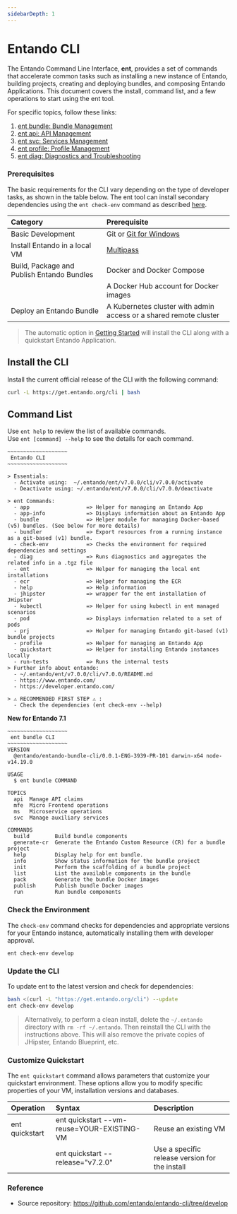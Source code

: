 ```yaml
---
sidebarDepth: 1
---
```


# Entando CLI

The Entando Command Line Interface, **ent**, provides a set of commands that accelerate common tasks such as installing a new instance of Entando, building projects, creating and deploying bundles, and composing Entando Applications. This document covers the install, command list, and a few operations to start using the ent tool.

For specific topics, follow these links:
1. [ent bundle: Bundle Management](ent-bundle.md)
2. [ent api: API Management](ent-api.md)
3. [ent svc: Services Management](ent-svc.md)
4. [ent profile: Profile Management](ent-profile.md)
5. [ent diag: Diagnostics and Troubleshooting](ent-diag.md)

### Prerequisites

The basic requirements for the CLI vary depending on the type of developer tasks, as shown in the table below. The ent tool can install secondary dependencies using the `ent check-env` command as described [here](#check-the-environment).

| Category | Prerequisite
| :- | :-
|Basic Development| Git or [Git for Windows](https://gitforwindows.org)
| Install Entando in a local VM | [Multipass](https://multipass.run/#install)
| Build, Package and Publish Entando Bundles | Docker and Docker Compose
| | A Docker Hub account for Docker images
| Deploy an Entando Bundle | A Kubernetes cluster with admin access or a shared remote cluster

>The automatic option in [Getting Started](../getting-started/) will install the CLI along with a quickstart Entando Application.

## Install the CLI
Install the current official release of the CLI with the following command:
``` bash
curl -L https://get.entando.org/cli | bash
```

## Command List
Use `ent help` to review the list of available commands.\
Use `ent [command] --help` to see the details for each command.
```
~~~~~~~~~~~~~~~~~~~
 Entando CLI
~~~~~~~~~~~~~~~~~~~

> Essentials:
  - Activate using:  ~/.entando/ent/v7.0.0/cli/v7.0.0/activate
  - Deactivate using: ~/.entando/ent/v7.0.0/cli/v7.0.0/deactivate

> ent Commands:
  - app                  => Helper for managing an Entando App
  - app-info             => Displays information about an Entando App
  - bundle               => Helper module for managing Docker-based (v5) bundles. (See below for more details)
  - bundler              => Export resources from a running instance as a git-based (v1) bundle.
  - check-env            => Checks the environment for required dependencies and settings
  - diag                 => Runs diagnostics and aggregates the related info in a .tgz file
  - ent                  => Helper for managing the local ent installations
  - ecr                  => Helper for managing the ECR
  - help                 => Help information
  - jhipster             => wrapper for the ent installation of JHipster
  - kubectl              => Helper for using kubectl in ent managed scenarios
  - pod                  => Displays information related to a set of pods 
  - prj                  => Helper for managing Entando git-based (v1) bundle projects
  - profile              => Helper for managing an Entando App
  - quickstart           => Helper for installing Entando instances locally
  - run-tests            => Runs the internal tests
> Further info about entando:
  - ~/.entando/ent/v7.0.0/cli/v7.0.0/README.md
  - https://www.entando.com/
  - https://developer.entando.com/

> ⚠ RECOMMENDED FIRST STEP ⚠ :
  - Check the dependencies (ent check-env --help)
```
**New for Entando 7.1**

```
~~~~~~~~~~~~~~~~~~~
 ent bundle CLI
~~~~~~~~~~~~~~~~~~~
VERSION
  @entando/entando-bundle-cli/0.0.1-ENG-3939-PR-101 darwin-x64 node-v14.19.0

USAGE
  $ ent bundle COMMAND

TOPICS
  api  Manage API claims
  mfe  Micro Frontend operations
  ms   Microservice operations
  svc  Manage auxiliary services

COMMANDS
  build        Build bundle components
  generate-cr  Generate the Entando Custom Resource (CR) for a bundle project
  help         Display help for ent bundle.
  info         Show status information for the bundle project
  init         Perform the scaffolding of a bundle project
  list         List the available components in the bundle
  pack         Generate the bundle Docker images
  publish      Publish bundle Docker images
  run          Run bundle components

```
### Check the Environment

The `check-env` command checks for dependencies and appropriate versions for your Entando instance, automatically installing them with developer approval. 
```
ent check-env develop
```

### Update the CLI
To update ent to the latest version and check for dependencies:

``` sh
bash <(curl -L "https://get.entando.org/cli") --update
ent check-env develop
```
>Alternatively, to perform a clean install, delete the `~/.entando` directory with `rm -rf ~/.entando`. Then reinstall the CLI with the instructions above. This will also remove the private copies of JHipster, Entando Blueprint, etc.

### Customize Quickstart
The `ent quickstart` command allows parameters that customize your quickstart environment. These options allow you to modify specific properties of your VM, installation versions and databases.

|Operation |Syntax|Description|
|:--|:--|:--|
|ent quickstart| ent quickstart --vm-reuse=YOUR-EXISTING-VM| Reuse an existing VM
||ent quickstart --release="v7.2.0" | Use a specific release version for the install


### Reference
* Source repository: <https://github.com/entando/entando-cli/tree/develop>